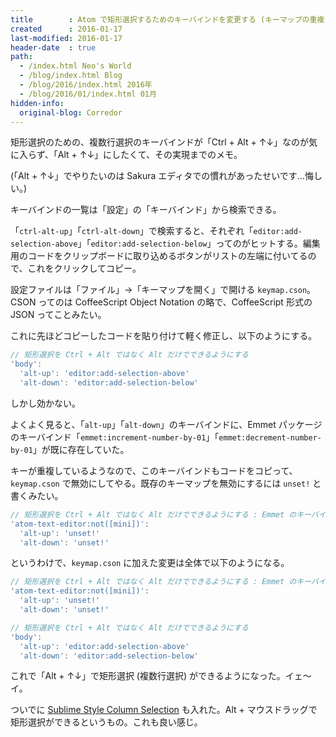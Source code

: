 ```yaml
---
title        : Atom で矩形選択するためのキーバインドを変更する (キーマップの重複を回避する)
created      : 2016-01-17
last-modified: 2016-01-17
header-date  : true
path:
  - /index.html Neo's World
  - /blog/index.html Blog
  - /blog/2016/index.html 2016年
  - /blog/2016/01/index.html 01月
hidden-info:
  original-blog: Corredor
---
```


矩形選択のための、複数行選択のキーバインドが「Ctrl + Alt + ↑↓」なのが気に入らず、「Alt + ↑↓」にしたくて、その実現までのメモ。

(「Alt + ↑↓」でやりたいのは Sakura エディタでの慣れがあったせいです…悔しい。)

キーバインドの一覧は「設定」の「キーバインド」から検索できる。

「`ctrl-alt-up`」「`ctrl-alt-down`」で検索すると、それぞれ「`editor:add-selection-above`」「`editor:add-selection-below`」ってのがヒットする。編集用のコードをクリップボードに取り込めるボタンがリストの左端に付いてるので、これをクリックしてコピー。

設定ファイルは「ファイル」→「キーマップを開く」で開ける `keymap.cson`。CSON ってのは CoffeeScript Object Notation の略で、CoffeeScript 形式の JSON ってことみたい。

これに先ほどコピーしたコードを貼り付けて軽く修正し、以下のようにする。

```javascript
// 矩形選択を Ctrl + Alt ではなく Alt だけでできるようにする
'body':
  'alt-up': 'editor:add-selection-above'
  'alt-down': 'editor:add-selection-below'
```

しかし効かない。

よくよく見ると、「`alt-up`」「`alt-down`」のキーバインドに、Emmet パッケージのキーバインド「`emmet:increment-number-by-01`」「`emmet:decrement-number-by-01`」が既に存在していた。

キーが重複しているようなので、このキーバインドもコードをコピって、`keymap.cson` で無効にしてやる。既存のキーマップを無効にするには `unset!` と書くみたい。

```javascript
// 矩形選択を Ctrl + Alt ではなく Alt だけでできるようにする : Emmet のキーバインドが重複していたので unset! で無効にする
'atom-text-editor:not([mini])':
  'alt-up': 'unset!'
  'alt-down': 'unset!'
```

というわけで、`keymap.cson` に加えた変更は全体で以下のようになる。

```javascript
// 矩形選択を Ctrl + Alt ではなく Alt だけでできるようにする : Emmet のキーバインドが重複していたので unset! で無効にする
'atom-text-editor:not([mini])':
  'alt-up': 'unset!'
  'alt-down': 'unset!'

// 矩形選択を Ctrl + Alt ではなく Alt だけでできるようにする
'body':
  'alt-up': 'editor:add-selection-above'
  'alt-down': 'editor:add-selection-below'
```

これで「Alt + ↑↓」で矩形選択 (複数行選択) ができるようになった。イェ～イ。

ついでに [Sublime Style Column Selection](https://atom.io/packages/Sublime-Style-Column-Selection) も入れた。Alt + マウスドラッグで矩形選択ができるというもの。これも良い感じ。

